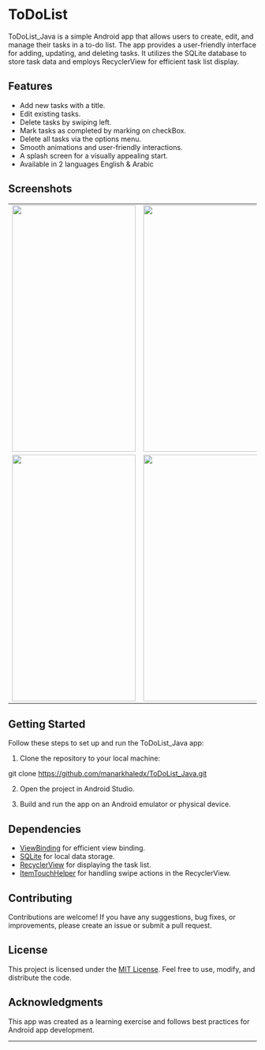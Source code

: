 # ToDoList
ToDoList_Java is a simple Android app that allows users to create, edit, and manage their tasks in a to-do list. The app provides a user-friendly interface for adding, updating, and deleting tasks.
It utilizes the SQLite database to store task data and employs RecyclerView for efficient task list display.

## Features
- Add new tasks with a title.
- Edit existing tasks.
- Delete tasks by swiping left.
- Mark tasks as completed by marking on checkBox.
- Delete all tasks via the options menu.
- Smooth animations and user-friendly interactions.
- A splash screen for a visually appealing start.
- Available in 2 languages English & Arabic

## Screenshots
<table>
  <tr>
    <td>
      <img src="https://github.com/manarkhaledx/ToDoList_Java/assets/96601859/619d702b-f62b-48be-92eb-2e6f851bbc9f" width="250" height="500"/>
    </td>
    <td>
      <img src="https://github.com/manarkhaledx/ToDoList_Java/assets/96601859/7be2924e-438d-4930-a575-9dc29fcdd1d8" width="250" height="500"/>
    </td>
    <td>
      <img src="https://github.com/manarkhaledx/ToDoList_Java/assets/96601859/b13dee6b-d29c-4fdc-93df-cbef33de9aa7" width="250" height="500"/>
    </td>
  </tr>
   <tr>
    <td>
      <img src="https://cdn.discordapp.com/attachments/900784440568078346/1140812526452482048/image.png" width="250" height="500"/>
    </td>
    <td>
      <img src="https://github.com/manarkhaledx/ToDoList_Java/assets/96601859/a20fc2b9-1495-4ff5-91df-4a136f306eab" width="250" height="500"/>
    </td>
  </tr>
</table>

## Getting Started

Follow these steps to set up and run the ToDoList_Java app:

1. Clone the repository to your local machine:

git clone https://github.com/manarkhaledx/ToDoList_Java.git


2. Open the project in Android Studio.

3. Build and run the app on an Android emulator or physical device.

## Dependencies

- [ViewBinding](https://developer.android.com/topic/libraries/view-binding) for efficient view binding.
- [SQLite](https://developer.android.com/training/data-storage/sqlite) for local data storage.
- [RecyclerView](https://developer.android.com/guide/topics/ui/layout/recyclerview) for displaying the task list.
- [ItemTouchHelper](https://developer.android.com/reference/androidx/recyclerview/widget/ItemTouchHelper) for handling swipe actions in the RecyclerView.

## Contributing

Contributions are welcome! If you have any suggestions, bug fixes, or improvements, please create an issue or submit a pull request.

## License

This project is licensed under the [MIT License](LICENSE). Feel free to use, modify, and distribute the code.

## Acknowledgments

This app was created as a learning exercise and follows best practices for Android app development.

---
